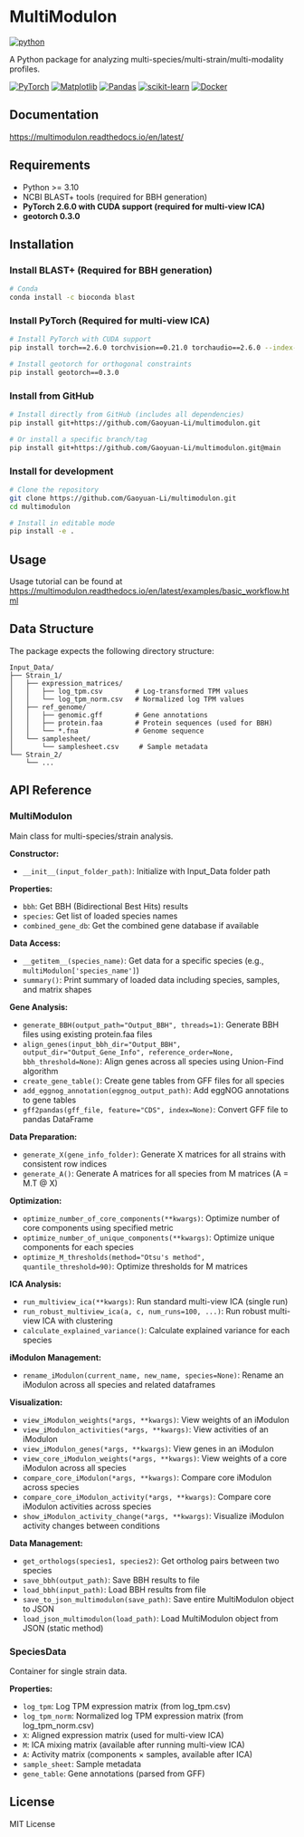# MultiModulon

[![python](https://img.shields.io/badge/python-3.10_%7C_3.11_%7C_3.12-blue)](https://www.python.org)

A Python package for analyzing multi-species/multi-strain/multi-modality profiles.

[![PyTorch](https://img.shields.io/badge/PyTorch-EE4C2C?style=for-the-badge&logo=pytorch&logoColor=white)](https://pytorch.org/)
[![Matplotlib](https://img.shields.io/badge/Matplotlib-%23ffffff.svg?style=for-the-badge&logo=Matplotlib&logoColor=black)](https://matplotlib.org/stable/users/index.html)
[![Pandas](https://img.shields.io/badge/pandas-%23150458.svg?style=for-the-badge&logo=pandas&logoColor=white)](https://pandas.pydata.org/)
[![scikit-learn](https://img.shields.io/badge/scikit--learn-%23F7931E.svg?style=for-the-badge&logo=scikit-learn&logoColor=white)](https://scikit-learn.org/stable/)
[![Docker](https://img.shields.io/badge/docker-%230db7ed.svg?style=for-the-badge&logo=docker&logoColor=white)](https://www.docker.com/)

## Documentation

https://multimodulon.readthedocs.io/en/latest/

## Requirements

- Python >= 3.10
- NCBI BLAST+ tools (required for BBH generation)
- **PyTorch 2.6.0 with CUDA support (required for multi-view ICA)**
- **geotorch 0.3.0**

## Installation

### Install BLAST+ (Required for BBH generation)

```bash
# Conda
conda install -c bioconda blast
```

### Install PyTorch (Required for multi-view ICA)

```bash
# Install PyTorch with CUDA support
pip install torch==2.6.0 torchvision==0.21.0 torchaudio==2.6.0 --index-url https://download.pytorch.org/whl/cu124

# Install geotorch for orthogonal constraints
pip install geotorch==0.3.0
```

### Install from GitHub

```bash
# Install directly from GitHub (includes all dependencies)
pip install git+https://github.com/Gaoyuan-Li/multimodulon.git

# Or install a specific branch/tag
pip install git+https://github.com/Gaoyuan-Li/multimodulon.git@main
```

### Install for development

```bash
# Clone the repository
git clone https://github.com/Gaoyuan-Li/multimodulon.git
cd multimodulon

# Install in editable mode
pip install -e .
```

## Usage

Usage tutorial can be found at https://multimodulon.readthedocs.io/en/latest/examples/basic_workflow.html

## Data Structure

The package expects the following directory structure:

```
Input_Data/
├── Strain_1/
│   ├── expression_matrices/
│   │   ├── log_tpm.csv        # Log-transformed TPM values
│   │   └── log_tpm_norm.csv   # Normalized log TPM values
│   ├── ref_genome/
│   │   ├── genomic.gff        # Gene annotations
│   │   ├── protein.faa        # Protein sequences (used for BBH)
│   │   └── *.fna              # Genome sequence
│   └── samplesheet/
│       └── samplesheet.csv     # Sample metadata
└── Strain_2/
    └── ...
```


## API Reference

### MultiModulon

Main class for multi-species/strain analysis.

**Constructor:**
- `__init__(input_folder_path)`: Initialize with Input_Data folder path

**Properties:**
- `bbh`: Get BBH (Bidirectional Best Hits) results
- `species`: Get list of loaded species names
- `combined_gene_db`: Get the combined gene database if available

**Data Access:**
- `__getitem__(species_name)`: Get data for a specific species (e.g., `multiModulon['species_name']`)
- `summary()`: Print summary of loaded data including species, samples, and matrix shapes

**Gene Analysis:**
- `generate_BBH(output_path="Output_BBH", threads=1)`: Generate BBH files using existing protein.faa files
- `align_genes(input_bbh_dir="Output_BBH", output_dir="Output_Gene_Info", reference_order=None, bbh_threshold=None)`: Align genes across all species using Union-Find algorithm
- `create_gene_table()`: Create gene tables from GFF files for all species
- `add_eggnog_annotation(eggnog_output_path)`: Add eggNOG annotations to gene tables
- `gff2pandas(gff_file, feature="CDS", index=None)`: Convert GFF file to pandas DataFrame

**Data Preparation:**
- `generate_X(gene_info_folder)`: Generate X matrices for all strains with consistent row indices
- `generate_A()`: Generate A matrices for all species from M matrices (A = M.T @ X)

**Optimization:**
- `optimize_number_of_core_components(**kwargs)`: Optimize number of core components using specified metric
- `optimize_number_of_unique_components(**kwargs)`: Optimize unique components for each species
- `optimize_M_thresholds(method="Otsu's method", quantile_threshold=90)`: Optimize thresholds for M matrices

**ICA Analysis:**
- `run_multiview_ica(**kwargs)`: Run standard multi-view ICA (single run)
- `run_robust_multiview_ica(a, c, num_runs=100, ...)`: Run robust multi-view ICA with clustering
- `calculate_explained_variance()`: Calculate explained variance for each species

**iModulon Management:**
- `rename_iModulon(current_name, new_name, species=None)`: Rename an iModulon across all species and related dataframes

**Visualization:**
- `view_iModulon_weights(*args, **kwargs)`: View weights of an iModulon
- `view_iModulon_activities(*args, **kwargs)`: View activities of an iModulon
- `view_iModulon_genes(*args, **kwargs)`: View genes in an iModulon
- `view_core_iModulon_weights(*args, **kwargs)`: View weights of a core iModulon across all species
- `compare_core_iModulon(*args, **kwargs)`: Compare core iModulon across species
- `compare_core_iModulon_activity(*args, **kwargs)`: Compare core iModulon activities across species
- `show_iModulon_activity_change(*args, **kwargs)`: Visualize iModulon activity changes between conditions

**Data Management:**
- `get_orthologs(species1, species2)`: Get ortholog pairs between two species
- `save_bbh(output_path)`: Save BBH results to file
- `load_bbh(input_path)`: Load BBH results from file
- `save_to_json_multimodulon(save_path)`: Save entire MultiModulon object to JSON
- `load_json_multimodulon(load_path)`: Load MultiModulon object from JSON (static method)

### SpeciesData

Container for single strain data.

**Properties:**
- `log_tpm`: Log TPM expression matrix (from log_tpm.csv)
- `log_tpm_norm`: Normalized log TPM expression matrix (from log_tpm_norm.csv)
- `X`: Aligned expression matrix (used for multi-view ICA)
- `M`: ICA mixing matrix (available after running multi-view ICA)
- `A`: Activity matrix (components × samples, available after ICA)
- `sample_sheet`: Sample metadata
- `gene_table`: Gene annotations (parsed from GFF)


## License

MIT License
